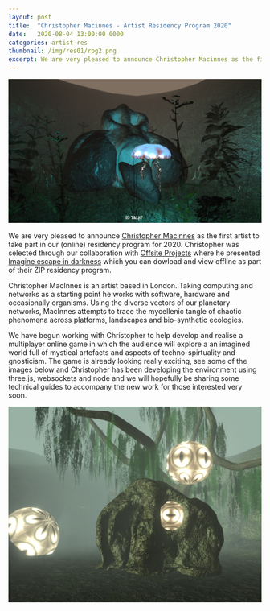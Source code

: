 ```yaml
---
layout: post
title:  "Christopher Macinnes - Artist Residency Program 2020"
date:   2020-08-04 13:00:00 0000
categories: artist-res
thumbnail: /img/res01/rpg2.png
excerpt: We are very pleased to announce Christopher Macinnes as the first artist to take part in our (online) residency program for 2020!
---
```


![alt-text](/img/res01/rpg2.png)

We are very pleased to announce [Christopher Macinnes](http://Christophertophermacinnes.com/) as the first artist to take part in our (online) residency program for 2020. Christopher was selected through our collaboration with [Offsite Projects](http://www.offsiteproject.org/) where he presented [Imagine escape in darkness](http://www.offsiteproject.org/ZIP) which you can dowload and view offline as part of their ZIP residency program.

Christopher MacInnes is an artist based in London. Taking computing and networks as a starting point he works with software, hardware and occasionally organisms. Using the diverse vectors of our planetary networks, MacInnes attempts to trace the mycellenic tangle of chaotic phenomena across platforms, landscapes and bio-synthetic ecologies.

We have begun working with Christopher to help develop and realise a multiplayer online game in which the audience will explore a an imagined world full of mystical artefacts and aspects of techno-spirtuality and gnosticism. The game is already looking really exciting, see some of the images below and Christopher has been developing the environment using three.js, websockets and node and we will hopefully be sharing some technical guides to accompany the new work for those interested very soon. 

![alt-text](/img/res01/rpg1.png)


